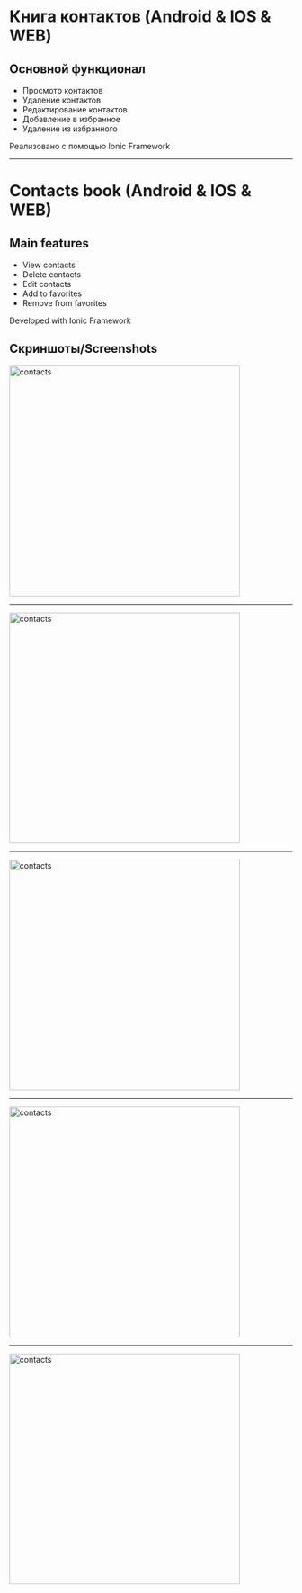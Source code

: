 # Книга контактов (Android & IOS & WEB)

## Основной функционал

- Просмотр контактов
- Удаление контактов
- Редактирование контактов
- Добавление в избранное
- Удаление из избранного

Реализовано с помощью Ionic Framework


___

# Contacts book (Android & IOS & WEB)

## Main features
- View contacts
- Delete contacts
- Edit contacts
- Add to favorites
- Remove from favorites

Developed with Ionic Framework

## Скриншоты/Screenshots
<img src="https://i.imgur.com/xo7hxt8.png" alt="contacts" width="410" align="middle">

___

<img src="https://i.imgur.com/GwHdxFu.png" alt="contacts" width="410">

___

<img src="https://i.imgur.com/cSFRZ9l.png" alt="contacts" width="410">

___

<img src="https://i.imgur.com/Ieoi2H2.png" alt="contacts" width="410">

___

<img src="https://i.imgur.com/aEw23Yk.png" alt="contacts" width="410">
